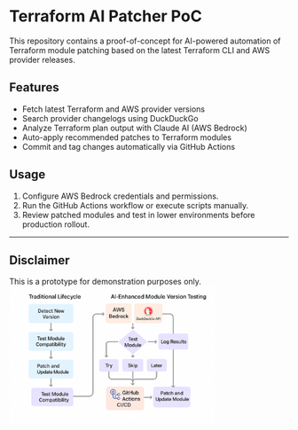 # Terraform AI Patcher PoC

This repository contains a proof-of-concept for AI-powered automation of Terraform module patching
based on the latest Terraform CLI and AWS provider releases.

## Features

- Fetch latest Terraform and AWS provider versions
- Search provider changelogs using DuckDuckGo
- Analyze Terraform plan output with Claude AI (AWS Bedrock)
- Auto-apply recommended patches to Terraform modules
- Commit and tag changes automatically via GitHub Actions

## Usage

1. Configure AWS Bedrock credentials and permissions.
2. Run the GitHub Actions workflow or execute scripts manually.
3. Review patched modules and test in lower environments before production rollout.

---

## Disclaimer

This is a prototype for demonstration purposes only.
<img src="Compare_Terraform_Patching_TraditionalLifecycle_and_AIEnhanced.png" alt="Logo" width="370"/>